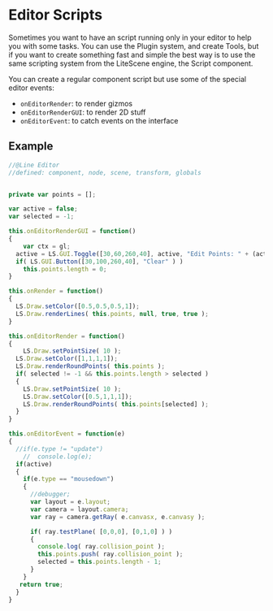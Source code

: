 # Editor Scripts

Sometimes you want to have an script running only in your editor to help you with some tasks.
You can use the Plugin system, and create Tools, but if you want to create something fast and simple the best way is to use the same scripting system from the LiteScene engine, the Script component.

You can create a regular component script but use some of the special editor events:

- ```onEditorRender```: to render gizmos
- ```onEditorRenderGUI```: to render 2D stuff
- ```onEditorEvent```: to catch events on the interface

## Example

```js
//@Line Editor
//defined: component, node, scene, transform, globals


private var points = [];

var active = false;
var selected = -1;

this.onEditorRenderGUI = function()
{
	var ctx = gl;
  active = LS.GUI.Toggle([30,60,260,40], active, "Edit Points: " + (active ? "On": "Off") );
  if( LS.GUI.Button([30,100,260,40], "Clear" ) )
    this.points.length = 0;
}

this.onRender = function()
{
  LS.Draw.setColor([0.5,0.5,0.5,1]);
  LS.Draw.renderLines( this.points, null, true, true );
}

this.onEditorRender = function()
{
	LS.Draw.setPointSize( 10 );
  LS.Draw.setColor([1,1,1,1]);
  LS.Draw.renderRoundPoints( this.points );
  if( selected != -1 && this.points.length > selected )
  {
    LS.Draw.setPointSize( 10 );
    LS.Draw.setColor([0.5,1,1,1]);
    LS.Draw.renderRoundPoints( this.points[selected] );
  } 
}

this.onEditorEvent = function(e)
{
  //if(e.type != "update")
	//	console.log(e);
  if(active)
  {
    if(e.type == "mousedown")
    {
      //debugger;
      var layout = e.layout;
      var camera = layout.camera;
      var ray = camera.getRay( e.canvasx, e.canvasy );

      if( ray.testPlane( [0,0,0], [0,1,0] ) )
      {
        console.log( ray.collision_point );
        this.points.push( ray.collision_point );
        selected = this.points.length - 1;
      }
    }
   return true;
  }
}
```

